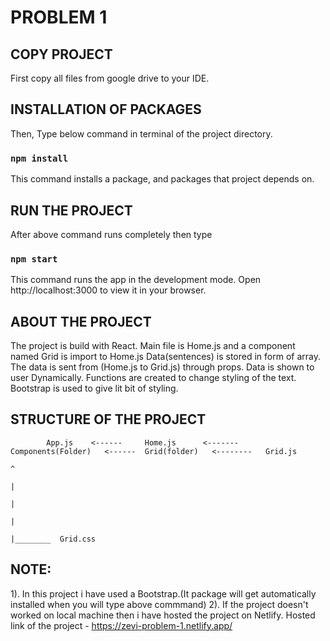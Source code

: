 # PROBLEM 1

## COPY PROJECT
First copy all files from google drive to your IDE.


## INSTALLATION OF PACKAGES
Then, Type below command in terminal of the project directory.
### `npm install`
This command installs a package, and packages that project depends on.


## RUN THE PROJECT
After above command runs completely then type
### `npm start`
This command runs the app in the development mode.
Open http://localhost:3000 to view it in your browser.


## ABOUT THE PROJECT
The project is build with React.
Main file is Home.js and a component named Grid is import to Home.js
Data(sentences) is stored in form of array. The data is sent from (Home.js to Grid.js)  through props.
Data is shown to user Dynamically.
Functions are created to change styling of the text.
Bootstrap is used to give lit bit of styling.





## STRUCTURE OF THE PROJECT


            App.js    <------     Home.js      <-------    Components(Folder)   <------  Grid(folder)   <--------   Grid.js
                                                                                            ^
                                                                                            |
                                                                                            |
                                                                                            |
                                                                                            |________  Grid.css





## NOTE:
1). In this project i have used a Bootstrap.(It package will get automatically installed when you will type above commmand)
2). If the project doesn't worked on local machine then i have hosted the project on Netlify.
    Hosted link of the project - https://zevi-problem-1.netlify.app/
